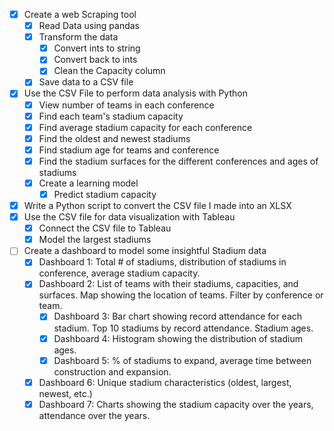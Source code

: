 - [x] Create a web Scraping tool
	- [x] Read Data using pandas
	- [x] Transform the data
		- [x] Convert ints to string
		- [x] Convert back to ints
		- [x] Clean the Capacity column
	- [x] Save data to a CSV file
- [x] Use the CSV File to perform data analysis with Python
	- [x] View number of teams in each conference
	- [x] Find each team's stadium capacity
	- [x] Find average stadium capacity for each conference
	- [x] Find the oldest and newest stadiums
	- [x] Find stadium age for teams and conference
	- [x] Find the stadium surfaces for the different conferences and ages of stadiums
	- [x] Create a learning model
		- [x] Predict stadium capacity
- [x] Write a Python script to convert the CSV file I made into an XLSX
- [x] Use the CSV file for data visualization with Tableau
	- [x] Connect the CSV file to Tableau
	- [x] Model the largest stadiums
- [ ] Create a dashboard to model some insightful Stadium data
 	- [x] Dashboard 1: Total # of stadiums, distribution of stadiums in conference, average stadium capacity.
   	- [x] Dashboard 2: List of teams with their stadiums, capacities, and surfaces. Map showing the location of teams. Filter by conference or team. 
     	- [x] Dashboard 3: Bar chart showing record attendance for each stadium. Top 10 stadiums by record attendance. Stadium ages.
       	- [x] Dashboard 4: Histogram showing the distribution of stadium ages.
        - [x] Dashboard 5: % of stadiums to expand, average time between construction and expansion.
   	- [x] Dashboard 6: Unique stadium characteristics (oldest, largest, newest, etc.)
   	- [x] Dashboard 7: Charts showing the stadium capacity over the years, attendance over the years. 
